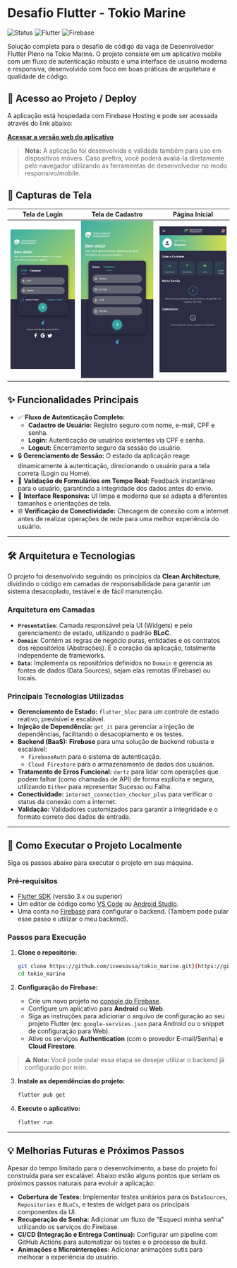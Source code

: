 # Desafio Flutter - Tokio Marine

![Status](https://img.shields.io/badge/status-concluído-green)
![Flutter](https://img.shields.io/badge/Flutter-3.24.5-blue?logo=flutter)
![Firebase](https://img.shields.io/badge/Firebase-SDK-orange?logo=firebase)

Solução completa para o desafio de código da vaga de Desenvolvedor Flutter Pleno na Tokio Marine. O projeto consiste em um aplicativo mobile com um fluxo de autenticação robusto e uma interface de usuário moderna e responsiva, desenvolvido com foco em boas práticas de arquitetura e qualidade de código.

## 🔗 Acesso ao Projeto / Deploy

A aplicação está hospedada com Firebase Hosting e pode ser acessada através do link abaixo:

**[Acessar a versão web do aplicativo](https://tokio-2ab9a.web.app/)**
> **Nota:** A aplicação foi desenvolvida e validada também para uso em dispositivos móveis. Caso prefira, você poderá avaliá-la diretamente pelo navegador utilizando as ferramentas de desenvolvedor no modo responsivo/mobile.

## 📸 Capturas de Tela  


| Tela de Login | Tela de Cadastro | Página Inicial |
| :-----------: | :--------------: | :------------: |
| ![](https://raw.githubusercontent.com/iceesousa/tokio_marine/main/prints/entrar.png) | ![](https://raw.githubusercontent.com/iceesousa/tokio_marine/main/prints/cadastrar.png) | ![](https://raw.githubusercontent.com/iceesousa/tokio_marine/main/prints/inicio.png) |


## ✨ Funcionalidades Principais

-   ✅ **Fluxo de Autenticação Completo:**
    -   **Cadastro de Usuário:** Registro seguro com nome, e-mail, CPF e senha.
    -   **Login:** Autenticação de usuários existentes via CPF e senha.
    -   **Logout:** Encerramento seguro da sessão do usuário.
-   🔒 **Gerenciamento de Sessão:** O estado da aplicação reage dinamicamente à autenticação, direcionando o usuário para a tela correta (Login ou Home).
-   📝 **Validação de Formulários em Tempo Real:** Feedback instantâneo para o usuário, garantindo a integridade dos dados antes do envio.
-   📱 **Interface Responsiva:** UI limpa e moderna que se adapta a diferentes tamanhos e orientações de tela.
-   🌐 **Verificação de Conectividade:** Checagem de conexão com a internet antes de realizar operações de rede para uma melhor experiência do usuário.

---

## 🛠️ Arquitetura e Tecnologias

O projeto foi desenvolvido seguindo os princípios da **Clean Architecture**, dividindo o código em camadas de responsabilidade para garantir um sistema desacoplado, testável e de fácil manutenção.

### Arquitetura em Camadas

-   **`Presentation`**: Camada responsável pela UI (Widgets) e pelo gerenciamento de estado, utilizando o padrão **BLoC**.
-   **`Domain`**: Contém as regras de negócio puras, entidades e os contratos dos repositórios (Abstrações). É o coração da aplicação, totalmente independente de frameworks.
-   **`Data`**: Implementa os repositórios definidos no `Domain` e gerencia as fontes de dados (Data Sources), sejam elas remotas (Firebase) ou locais.

### Principais Tecnologias Utilizadas

-   **Gerenciamento de Estado:** `flutter_bloc` para um controle de estado reativo, previsível e escalável.
-   **Injeção de Dependência:** `get_it` para gerenciar a injeção de dependências, facilitando o desacoplamento e os testes.
-   **Backend (BaaS):** **Firebase** para uma solução de backend robusta e escalável:
    -   `FirebaseAuth` para o sistema de autenticação.
    -   `Cloud Firestore` para o armazenamento de dados dos usuários.
-   **Tratamento de Erros Funcional:** `dartz` para lidar com operações que podem falhar (como chamadas de API) de forma explícita e segura, utilizando `Either` para representar Sucesso ou Falha.
-   **Conectividade:** `internet_connection_checker_plus` para verificar o status da conexão com a internet.
-   **Validação:** Validadores customizados para garantir a integridade e o formato correto dos dados de entrada.

---

## 🚀 Como Executar o Projeto Localmente

Siga os passos abaixo para executar o projeto em sua máquina.

### Pré-requisitos

-   [Flutter SDK](https://flutter.dev/docs/get-started/install) (versão 3.x ou superior)
-   Um editor de código como [VS Code](https://code.visualstudio.com/) ou [Android Studio](https://developer.android.com/studio).
-   Uma conta no [Firebase](https://firebase.google.com/) para configurar o backend. (Tambem pode pular esse passo e utilizar o meu backend).

### Passos para Execução

1.  **Clone o repositório:**
    ```sh
    git clone https://github.com/iceesousa/tokio_marine.git](https://github.com/iceesousa/tokio_marine.git
    cd tokio_marine
    ```

2.  **Configuração do Firebase:**
    -   Crie um novo projeto no [console do Firebase](https://console.firebase.google.com/).
    -   Configure um aplicativo para **Android** ou **Web**.
    -   Siga as instruções para adicionar o arquivo de configuração ao seu projeto Flutter (ex: `google-services.json` para Android ou o snippet de configuração para Web).
    -   Ative os serviços **Authentication** (com o provedor E-mail/Senha) e **Cloud Firestore**.

> ⚠️ **Nota:** Você pode pular essa etapa se desejar utilizar o backend já configurado por mim.

3.  **Instale as dependências do projeto:**
    ```sh
    flutter pub get
    ```

4.  **Execute o aplicativo:**
    ```sh
    flutter run
    ```

---

## 💡 Melhorias Futuras e Próximos Passos

Apesar do tempo limitado para o desenvolvimento, a base do projeto foi construída para ser escalável. Abaixo estão alguns pontos que seriam os próximos passos naturais para evoluir a aplicação:

-   **Cobertura de Testes:** Implementar testes unitários para os `DataSources`, `Repositories` e `BLoCs`, e testes de widget para os principais componentes da UI.
-   **Recuperação de Senha:** Adicionar um fluxo de "Esqueci minha senha" utilizando os serviços do Firebase.
-   **CI/CD (Integração e Entrega Contínua):** Configurar um pipeline com GitHub Actions para automatizar os testes e o processo de build.
-   **Animações e Microinterações:** Adicionar animações sutis para melhorar a experiência do usuário.
